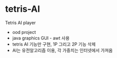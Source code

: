 # tetris-AI
Tetris AI player

- ood project 
- java graphics GUI - awt 사용
- tetris AI 기능만 구현, 1P 그리고 2P 기능 삭제
- AI는 유전알고리즘 이용, 각 가중치는 인터넷에서 가져옴
